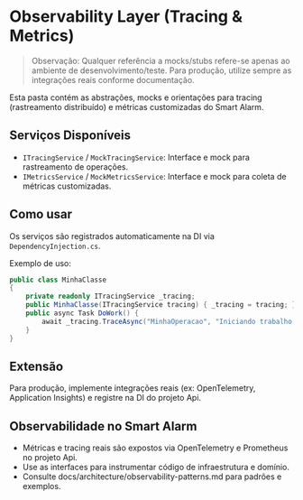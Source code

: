 # Observability Layer (Tracing & Metrics)

> Observação: Qualquer referência a mocks/stubs refere-se apenas ao ambiente de desenvolvimento/teste.
> Para produção, utilize sempre as integrações reais conforme documentação.

Esta pasta contém as abstrações, mocks e orientações para tracing (rastreamento distribuído) e métricas customizadas do Smart Alarm.

## Serviços Disponíveis

- `ITracingService` / `MockTracingService`: Interface e mock para rastreamento de operações.
- `IMetricsService` / `MockMetricsService`: Interface e mock para coleta de métricas customizadas.

## Como usar

Os serviços são registrados automaticamente na DI via `DependencyInjection.cs`.

Exemplo de uso:

```csharp
public class MinhaClasse
{
    private readonly ITracingService _tracing;
    public MinhaClasse(ITracingService tracing) { _tracing = tracing; }
    public async Task DoWork() {
        await _tracing.TraceAsync("MinhaOperacao", "Iniciando trabalho...");
    }
}
```

## Extensão

Para produção, implemente integrações reais (ex: OpenTelemetry, Application Insights) e registre na DI do projeto Api.

## Observabilidade no Smart Alarm

- Métricas e tracing reais são expostos via OpenTelemetry e Prometheus no projeto Api.
- Use as interfaces para instrumentar código de infraestrutura e domínio.
- Consulte docs/architecture/observability-patterns.md para padrões e exemplos.
